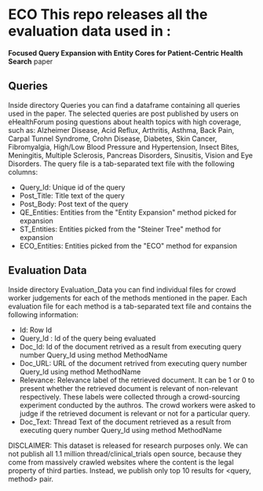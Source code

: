 # ECO This repo releases all the evaluation data used in :
 **Focused Query Expansion with Entity Cores for Patient-Centric Health Search** paper



## Queries ## 

Inside directory Queries you can find a dataframe containing all queries used in the paper. The selected queries are post published by users on eHealthForum posing questions about health topics with high coverage, such as: Alzheimer Disease, Acid Reflux, Arthritis, Asthma, Back Pain, Carpal Tunnel Syndrome, Crohn Disease, Diabetes, Skin Cancer, Fibromyalgia, High/Low Blood Pressure and Hypertension, Insect Bites, Meningitis, Multiple Sclerosis, Pancreas Disorders, Sinusitis, Vision and Eye Disorders. The query file is a tab-separated text file with the following columns:

- Query_Id: Unique id of the query 
- Post_Title: Title text of the query
- Post_Body: Post text of the query
- QE_Entities: Entities from the "Entity Expansion" method picked for expansion
- ST_Entities: Entities picked from the "Steiner Tree" method for expansion
- ECO_Entities: Entities picked from the "ECO" method for expansion



## Evaluation Data ## 

Inside directory Evaluation_Data you can find individual files for crowd worker judgements for each of the methods mentioned in the paper. Each evaluation file for each method is a tab-separated text file and contains the following information:

- Id: Row Id
- Query_Id : Id of the query being evaluated
- Doc_Id: Id of the document retrived as a result from executing query number Query_Id using method MethodName
- Doc_URL: URL of the document retrived from executing query number Query_Id using method MethodName
- Relevance: Relevance label of the retrieved document. It can be 1 or 0 to present whether the retrieved document is relevant of non-relevant respectively. These labels were collected through a crowd-sourcing experiment conducted by the authros. The crowd workers were asked to judge if the retrieved document is relevant or not for a particular query.
- Doc_Text: Thread Text of the document retrieved as a result from executing query number Query_Id using method MethodName

DISCLAIMER: This dataset is released for research purposes only. We can not publish all 1.1 million thread/clinical_trials open source, because they come from massively crawled websites where the content is the legal property of third parties. Instead, we publish only top 10 results for <query, method> pair. 
